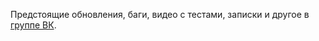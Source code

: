 Предстоящие обновления, баги, видео с тестами, записки и другое в [группе ВК](https://vk.com/etar125).
